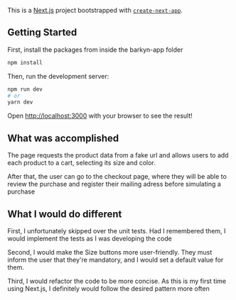 This is a [Next.js](https://nextjs.org/) project bootstrapped with [`create-next-app`](https://github.com/vercel/next.js/tree/canary/packages/create-next-app).

## Getting Started

First, install the packages from inside the barkyn-app folder

```bash
npm install
```

Then, run the development server:

```bash
npm run dev
# or
yarn dev
```

Open [http://localhost:3000](http://localhost:3000) with your browser to see the result!

## What was accomplished

The page requests the product data from a fake url and allows users to add each product to a cart, selecting its size and color.

After that, the user can go to the checkout page, where they will be able to review the purchase and register their mailing adress before simulating a purchase

## What I would do different

First, I unfortunately skipped over the unit tests. Had I remembered them, I would implement the tests as I was developing the code

Second, I would make the Size buttons more user-friendly. They must inform the user that they're mandatory, and I would set a default value for them.

Third, I would refactor the code to be more concise. As this is my first time using Next.js, I definitely would follow the desired pattern more often
